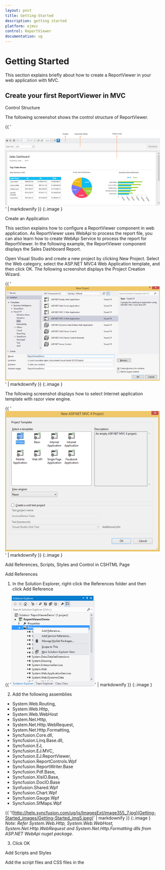 ```yaml
---
layout: post
title: Getting-Started
description: getting started
platform: ejmvc
control: ReportViewer
documentation: ug
---
```


# Getting Started

This section explains briefly about how to create a ReportViewer in your web application with MVC.

## Create your first ReportViewer in MVC

Control Structure

The following screenshot shows the control structure of ReportViewer.

{{ '![C:/Users/pandimurugana/AppData/Local/Microsoft/Windows/INetCache/Content.Word/reportviewer1.png](Getting-Started_images/Getting-Started_img1.png)' | markdownify }}
{:.image }




Create an Application

This section explains how to configure a ReportViewer component in web application. As ReportViewer uses WebApi to process the report file, you can also learn how to create WebApi Service to process the report for ReportViewer. In the following example, the ReportViewer component displays the Sales Dashboard Report. 

Open Visual Studio and create a new project by clicking New Project. Select the Web category, select the ASP.NET MVC4 Web Application template, and then click OK. The following screenshot displays the Project Creation Wizard.

{{ '![](Getting-Started_images/Getting-Started_img2.png)' | markdownify }}
{:.image }


The following screenshot displays how to select Internet application template with razor view engine.

{{ '![](Getting-Started_images/Getting-Started_img3.png)' | markdownify }}
{:.image }


Add References, Scripts, Styles and Control in CSHTML Page

Add References

1. In the Solution Explorer, right-click the References folder and then click Add Reference

{{ '![](Getting-Started_images/Getting-Started_img4.png)' | markdownify }}
{:.image }


2. Add the following assemblies
* System.Web.Routing,  
* System.Web.Http,
* System.Web.WebHost
* System.Net.Http,
* System.Net.Http.WebRequest,
* System.Net.Http.Formatting,
* Syncfusion.Core.dll,
* Syncfusion.Linq.Base.dll,
* Syncfusion.EJ,
* Syncfusion.EJ.MVC,
* Syncfusion.EJ.ReportViewer,
* Syncfusion.ReportControls.Wpf
* Syncfusion.ReportWriter.Base
* Syncfusion.Pdf.Base,
* Syncfusion.XlsIO.Base,
* Syncfusion.DocIO.Base
* Synfusion.Shared.Wpf
* Syncfusion.Chart.Wpf
* Syncfusion.Gauge.Wpf
* Syncfusion.SfMaps.Wpf 

{{ '![http://help.syncfusion.com/ug/js/ImagesExt/image355_7.jpg](Getting-Started_images/Getting-Started_img5.jpeg)' | markdownify }}
{:.image }
_Note: Refer System.Web.Http, System.Web.WebHost, System.Net.Http.WebRequest and System.Net.Http.Formatting dlls from ASP.NET WebApi nuget package._



3. Click OK

Add Scripts and Styles

Add the script files and CSS files in the <title> tag of the _Layout.cshtml page.

{{ '![http://help.syncfusion.com/ug/js/ImagesExt/image355_7.jpg](Getting-Started_images/Getting-Started_img6.jpeg)' | markdownify }}
{:.image }
_Note: Use the following code example while adding scripts and styles._

[CSHTML]

<link href="http://cdn.syncfusion.com/js/web/flat-azure/ej.web.all-latest.min.css" rel="stylesheet" />

<script src="http://code.jquery.com/jquery-1.10.2.min.js" type="text/javascript"> </script>

<script src="http://cdnjs.cloudflare.com/ajax/libs/jquery-easing/1.3/jquery.easing.min.js" type="text/javascript"> </script>

<script src="http://cdn.syncfusion.com/js/web/ej.web.all-latest.min.js" type="text/javascript"></script>

<script src=" http://cdn.syncfusion.com/js/web/ej.unobtrusive-latest.min.js" type="text/javascript"></script>



Add Control in View page

Add the following code example in the Index.cshtml page that is already created. Set the desired ReportPath and ReportServiceUrl to ReportViewer.

[CSHTML]

@using Syncfusion.MVC.EJ

@using Syncfusion.JavaScript.Models

@using Syncfusion.JavaScript

@using Syncfusion.JavaScript.ReportViewer



@{

    ViewBag.Title = "Index";

}



<h2>Index</h2>



<div>

   @Html.EJ().ReportViewer("viewer").ReportPath("~/App_Data/Sales Dashboard.rdl").ReportServiceUrl("/api/ReportApi").Render();

</div>

{{ '![http://help.syncfusion.com/ug/js/ImagesExt/image355_7.jpg](Getting-Started_images/Getting-Started_img7.jpeg)' | markdownify }}
{:.image }
_Note: Add your report files to your application’s App_Data folder. You can obtain sample rdl/rdlc files from Syncfusion installed location(%userprofile%\AppData\Local\Syncfusion\EssentialStudio\ X.X.X.X\Common\Data\ejReportTemplate). “X.X.X.X” is the Essential Studio Release Version._

Add WebAPI controller for ReportViewer

The MVC ReportViewer uses WebApi services to process the report file and process the request from control.

{{ '![](Getting-Started_images/Getting-Started_img8.png)' | markdownify }}
{:.image }




Inherit IReportController

The ApiController inherits the IReportController and you can add the following code example to its methods definition in order to process the report file. The interface IReportController contains the required actions and helper methods declaration to process the report. The ReportHelper class contains helper methods that helps to process Post/Get request from control and return the response to control.

[C#]

using Syncfusion.EJ.ReportViewer;

using System;

using System.Collections.Generic;

using System.Linq;

using System.Net;

using System.Net.Http;

using System.Web.Http;



namespace ReportViewerDemo.Api

{

    public class ReportApiController : ApiController, IReportController

    {

        //Post action for processing the rdl/rdlc report

        public object PostReportAction(Dictionary<string, object> jsonResult)

        {

            return ReportHelper.ProcessReport(jsonResult, this);

        }



        //Get action for getting resources from the report

        [System.Web.Http.ActionName("GetResource")]

        [AcceptVerbs("GET")]

        public object GetResource(string key, string resourcetype, bool isPrint)

        {

            return ReportHelper.GetResource(key, resourcetype, isPrint);

        }



        //Method will be called when initialize the report options before start processing the report

        public void OnInitReportOptions(ReportViewerOptions reportOption)

        {

//You can update report options here

        }



        //Method will be called when reported is loaded

        public void OnReportLoaded(ReportViewerOptions reportOption)

        {

//You can update report options here

        }   

    }

}

WebAPI Routing

You can route the WebAPI in Application_Start event into Global.asax file as follows.

[C#]

using System;

using System.Collections.Generic;

using System.Linq;

using System.Web;

using System.Web.Security;

using System.Web.SessionState;

using System.Web.Http;



namespace ReportViewerDemo

{

    public class Global : System.Web.HttpApplication

    {

        protected void Application_Start(object sender, EventArgs e)

        {

          System.Web.Http.GlobalConfiguration.Configuration.Routes.MapHttpRoute(

          name: "DefaultApi",

          routeTemplate: "api/{controller}/{action}/{id}",

          defaults: new { id = RouteParameter.Optional });

        }

    }

}



Run the Application

Run the sample application and you can see the ReportViewer on the page as displayed in the following screenshot.

{{ '![C:/Users/pandimurugana/AppData/Local/Microsoft/Windows/INetCache/Content.Word/reportviewer.png](Getting-Started_images/Getting-Started_img9.png)' | markdownify }}
{:.image }


Load SSRS Server Reports

ReportViewer supports to load RDL/RDLC files from SSRS Server. The following steps help you to load reports from SSRS Server.

1. Set the ReportPath from SSRS and SSRS ReportServerUrl in the ReportViewer properties.

[CSHTML]

@using Syncfusion.MVC.EJ

@using Syncfusion.JavaScript.Models

@using Syncfusion.JavaScript

@using Syncfusion.JavaScript.ReportViewer



@{

    ViewBag.Title = "Index";

}



<h2>Index</h2>



<div>    @(Html.EJ().ReportViewer("viewer").ProcessingMode(Syncfusion.JavaScript.ReportViewerEnums.ProcessingMode.Remote).ReportServiceUrl("/api/SSRSReport").ReportServerUrl("http://76.74.153.81/ReportServer").ReportPath("/SSRSSamples2/Territory Sales"))  

</div>      

2. Add the credential information in ReportApiController’sOnInitReportOptions method that is inherited in IReportController.

[CS]

        public void OnInitReportOptions(ReportViewerOptions reportOption)

        {

//Add SSRS Server and database credentials here



            reportOption.ReportModel.ReportServerCredential = new System.Net.NetworkCredential("ssrs", "RDLReport1");

            reportOption.ReportModel.DataSourceCredentials.Add(new DataSourceCredentials("AdventureWorks", "ssrs1", "RDLReport1"));

        }



3. Run the application and you can see the ReportViewer on the page as displayed in the following screenshot.

{{ '![](Getting-Started_images/Getting-Started_img10.png)' | markdownify }}
{:.image }




Load RDLC Reports

The ReportViewer has data binding support to visualize the RDLC reports. The following code example helps you to bind data to ReportViewer.

1. Assign the RDLC report path to ReportViewer’sReportPath property and set the data sources to the ReportViewer’sDataSources property.

[CSHTML]

@(Html.EJ().ReportViewer("viewer").ProcessingMode(Syncfusion.JavaScript.ReportViewerEnums.ProcessingMode.Local).ReportPath("~/App_Data/Product List.rdlc")

.ReportServiceUrl("/api/ReportApi").DataSources(ds => ds.Name("list").Value(ViewData["reportDsource"]).Add()))

2. The following code example illustrates the creation of business object data source.

[CS]

namespace ReportViewerDemo.Controllers

{

    public partial class ReportViewerController : Controller

    {

        public ActionResult ProductList()

        {

            ProductList prodlist = new ProductList();

            ViewData["reportDsource"] = prodlist.GetData();

            return View();

        }

    }



    public class ProductList

    {

        public string ProductName { get; set; }

        public string OrderId { get; set; }

        public double Price { get; set; }

        public string Category { get; set; }

        public string Ingredients { get; set; }

        public string ProductImage { get; set; }



        public IList GetData()

        {

            List<ProductList> datas = new List<ProductList>();

            ProductList data = null;

            data = new ProductList() {ProductName = "Baked Chicken and Cheese",OrderId = "323B60",Price = 55,Category = "Non-Veg",Ingredients = "grilled chicken, corn and olives.",ProductImage = "" };

            datas.Add(data);

            data = new ProductList() {ProductName = "Chicken Delite",OrderId = "323B61",Price = 100,Category = "Non-Veg",Ingredients = "cheese, chicken chunks, onions & pineapple chunks.",ProductImage = ""};

            datas.Add(data);

            data = new ProductList() {ProductName = "Chicken Tikka",OrderId = "323B62",Price = 64,Category = "Non-Veg",Ingredients = "onions, grilled chicken, chicken salami & tomatoes.",ProductImage = ""};

            datas.Add(data);

            return datas;

        }

    }

}

3. Run the application and you can see the ReportViewer on the page as displayed in the following screenshot.



{{ '![](Getting-Started_images/Getting-Started_img11.png)' | markdownify }}
{:.image }


